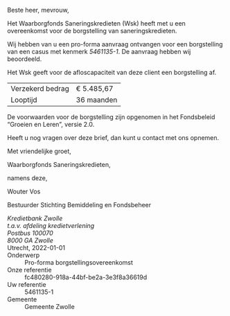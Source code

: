 Beste heer, mevrouw,

Het Waarborgfonds Saneringskredieten (Wsk) heeft met u een overeenkomst voor de borgstelling van saneringskredieten.

Wij hebben van u een pro-forma aanvraag ontvangen voor een borgstelling van een casus met kenmerk *5461135-1*. De aanvraag hebben wij beoordeeld.

Het Wsk geeft voor de afloscapaciteit van deze client een borgstelling af.

|                           |               |
| ------------------------- | ------------- |
| Verzekerd bedrag          | € 5.485,67    |
| Looptijd                  | 36 maanden    |

De voorwaarden voor de borgstelling zijn opgenomen in het Fondsbeleid “Groeien en Leren”, versie 2.0.

Heeft u nog vragen over deze brief, dan kunt u contact met ons opnemen.

Met vriendelijke groet,


Waarborgfonds Saneringskredieten,

namens deze,
 



Wouter Vos

Bestuurder Stichting Bemiddeling en Fondsbeheer

<address>
    Kredietbank Zwolle<br>
    t.a.v. afdeling kredietverlening<br>
    Postbus 100070<br>
    8000 GA Zwolle
</address>
<time>Utrecht, 2022-01-01</time>
<reference>
    <dt>Onderwerp</dt>
    <dd>Pro-forma borgstellingsovereenkomst</dd>
    <dt>Onze referentie</dt>
    <dd>fc480280-918a-44bf-be2a-3e3f8a36619d</dd>
    <dt>Uw referentie</dt>
    <dd>5461135-1</dd>
    <dt>Gemeente</dt>
    <dd>Gemeente Zwolle</dd>
</reference>
